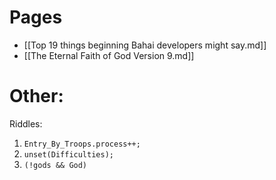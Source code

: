 # Pages
* [[Top 19 things beginning Bahai developers might say.md]]
* [[The Eternal Faith of God Version 9.md]]

# Other:

Riddles:
1) `Entry_By_Troops.process++;`
2) `unset(Difficulties);`
3) `(!gods && God)`
